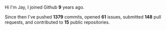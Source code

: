 Hi I'm Jay, I joined Github **9** years ago.

Since then I've pushed **1379** commits, opened **61** issues, submitted **148** pull requests, and contributed to **15** public repositories.
